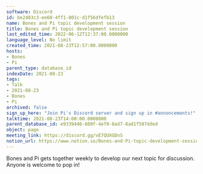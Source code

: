 ```yaml
---
software: Discord
id: be2403c3-ee60-4ff1-801c-d1f56dfefb13
name: Bones and Pi topic development session
title: Bones and Pi topic development session
last_edited_time: 2022-06-12T12:37:00.0000000
language_level: No limit
created_time: 2021-08-23T12:57:00.0000000
hosts:
- Bones
- Pi
parent_type: database_id
indexDate: 2021-08-23
tags:
- Talk
- 2021-08-23
- Bones
- Pi
archived: false
sign_up_here: "Join Pi's Discord server and sign up in #annoncements!"
talktime: 2021-08-23T14:00:00.0000000
parent_database_id: e9339446-880f-4ef0-8ad7-8ad1f507dded
object: page
meeting_link: https://discord.gg/vE7QUXGDnS
notion_url: https://www.notion.so/Bones-and-Pi-topic-development-session-be2403c3ee604ff1801cd1f56dfefb13
---
```


Bones and Pi gets together weekly to develop our next topic for discussion.
Anyone is welcome to pop in!










